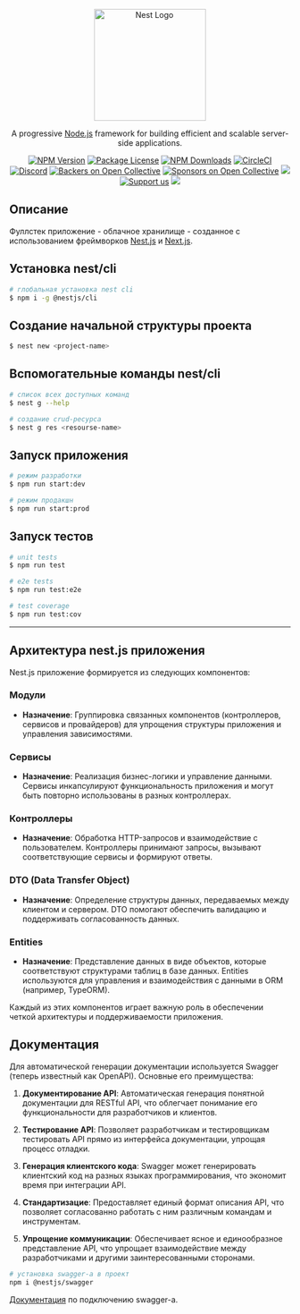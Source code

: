 <p align="center">
  <a href="http://nestjs.com/" target="blank"><img src="https://nestjs.com/img/logo-small.svg" width="200" alt="Nest Logo" /></a>
</p>

[circleci-image]: https://img.shields.io/circleci/build/github/nestjs/nest/master?token=abc123def456
[circleci-url]: https://circleci.com/gh/nestjs/nest

<p align="center">
  A progressive <a href="http://nodejs.org" target="_blank">Node.js</a> framework for building efficient and scalable server-side applications.
</p>
<p align="center">
  <a href="https://www.npmjs.com/~nestjscore" target="_blank"><img src="https://img.shields.io/npm/v/@nestjs/core.svg" alt="NPM Version" /></a>
  <a href="https://www.npmjs.com/~nestjscore" target="_blank"><img src="https://img.shields.io/npm/l/@nestjs/core.svg" alt="Package License" /></a>
  <a href="https://www.npmjs.com/~nestjscore" target="_blank"><img src="https://img.shields.io/npm/dm/@nestjs/common.svg" alt="NPM Downloads" /></a>
  <a href="https://circleci.com/gh/nestjs/nest" target="_blank"><img src="https://img.shields.io/circleci/build/github/nestjs/nest/master" alt="CircleCI" /></a>
  <a href="https://discord.gg/G7Qnnhy" target="_blank"><img src="https://img.shields.io/badge/discord-online-brightgreen.svg" alt="Discord"/></a>
  <a href="https://opencollective.com/nest#backer" target="_blank"><img src="https://opencollective.com/nest/backers/badge.svg" alt="Backers on Open Collective" /></a>
  <a href="https://opencollective.com/nest#sponsor" target="_blank"><img src="https://opencollective.com/nest/sponsors/badge.svg" alt="Sponsors on Open Collective" /></a>
  <a href="https://paypal.me/kamilmysliwiec" target="_blank"><img src="https://img.shields.io/badge/Donate-PayPal-ff3f59.svg"/></a>
  <a href="https://opencollective.com/nest#sponsor"  target="_blank"><img src="https://img.shields.io/badge/Support%20us-Open%20Collective-41B883.svg" alt="Support us"></a>
  <a href="https://twitter.com/nestframework" target="_blank"><img src="https://img.shields.io/twitter/follow/nestframework.svg?style=social&label=Follow"></a>
</p>
<!--[![Backers on Open Collective](https://opencollective.com/nest/backers/badge.svg)](https://opencollective.com/nest#backer)
[![Sponsors on Open Collective](https://opencollective.com/nest/sponsors/badge.svg)](https://opencollective.com/nest#sponsor)-->

## Описание

Фуллстек приложение - облачное хранилище - созданное с использованием фреймворков [Nest.js](https://github.com/nestjs/nest) и [Next.js](https://github.com/vercel).

## Установка nest/cli

```bash
# глобальная установка nest cli
$ npm i -g @nestjs/cli
```

## Создание начальной структуры проекта

```bash
$ nest new <project-name>
```

## Вспомогательные команды nest/cli

```bash
# список всех доступных команд
$ nest g --help

# создание crud-ресурса
$ nest g res <resourse-name>
```

## Запуск приложения

```bash
# режим разработки
$ npm run start:dev

# режим продакшн
$ npm run start:prod
```

## Запуск тестов

```bash
# unit tests
$ npm run test

# e2e tests
$ npm run test:e2e

# test coverage
$ npm run test:cov
```
---

## Архитектура nest.js приложения

Nest.js приложение формируется из следующих компонентов:

### Модули
- **Назначение**: Группировка связанных компонентов (контроллеров, сервисов и провайдеров) для упрощения структуры приложения и управления зависимостями.

### Сервисы
- **Назначение**: Реализация бизнес-логики и управление данными. Сервисы инкапсулируют функциональность приложения и могут быть повторно использованы в разных контроллерах.

### Контроллеры
- **Назначение**: Обработка HTTP-запросов и взаимодействие с пользователем. Контроллеры принимают запросы, вызывают соответствующие сервисы и формируют ответы.

### DTO (Data Transfer Object)
- **Назначение**: Определение структуры данных, передаваемых между клиентом и сервером. DTO помогают обеспечить валидацию и поддерживать согласованность данных.

### Entities
- **Назначение**: Представление данных в виде объектов, которые соответствуют структурами таблиц в базе данных. Entities используются для управления и взаимодействия с данными в ORM (например, TypeORM).

Каждый из этих компонентов играет важную роль в обеспечении четкой архитектуры и поддерживаемости приложения.

## Документация

Для автоматической генерации документации используется Swagger (теперь известный как OpenAPI). Основные его преимущества:

1. **Документирование API**: Автоматическая генерация понятной документации для RESTful API, что облегчает понимание его функциональности для разработчиков и клиентов.

2. **Тестирование API**: Позволяет разработчикам и тестировщикам тестировать API прямо из интерфейса документации, упрощая процесс отладки.

3. **Генерация клиентского кода**: Swagger может генерировать клиентский код на разных языках программирования, что экономит время при интеграции API.

4. **Стандартизацие**: Предоставляет единый формат описания API, что позволяет согласованно работать с ним различным командам и инструментам.

5. **Упрощение коммуникации**: Обеспечивает ясное и единообразное представление API, что упрощает взаимодействие между разработчиками и другими заинтересованными сторонами.

```bash
# установка swagger-а в проект
npm i @nestjs/swagger
```

[Документация](https://docs.nestjs.com/openapi/introduction) по подключению swagger-а.
